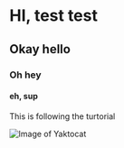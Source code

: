 # HI, test test
## Okay hello
### Oh hey
#### eh, sup
This is following the turtorial

![Image of Yaktocat](https://octodex.github.com/images/yaktocat.png)
